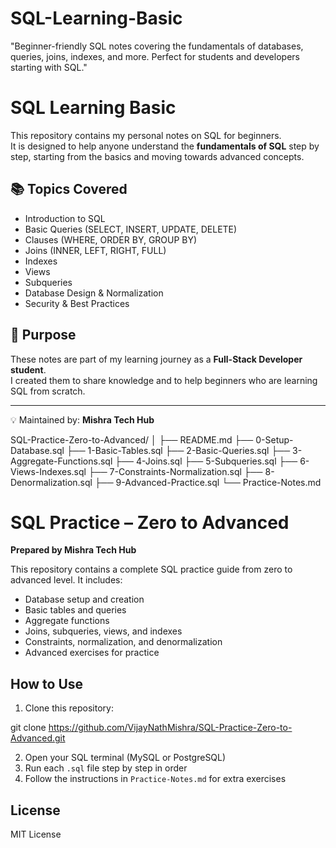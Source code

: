 # SQL-Learning-Basic
"Beginner-friendly SQL notes covering the fundamentals of databases, queries, joins, indexes, and more. Perfect for students and developers starting with SQL."

# SQL Learning Basic

This repository contains my personal notes on SQL for beginners.  
It is designed to help anyone understand the **fundamentals of SQL** step by step, starting from the basics and moving towards advanced concepts.  

## 📚 Topics Covered
- Introduction to SQL
- Basic Queries (SELECT, INSERT, UPDATE, DELETE)
- Clauses (WHERE, ORDER BY, GROUP BY)
- Joins (INNER, LEFT, RIGHT, FULL)
- Indexes
- Views
- Subqueries
- Database Design & Normalization
- Security & Best Practices

## 🎯 Purpose
These notes are part of my learning journey as a **Full-Stack Developer student**.  
I created them to share knowledge and to help beginners who are learning SQL from scratch.  

---

💡 Maintained by: **Mishra Tech Hub**



SQL-Practice-Zero-to-Advanced/
│
├── README.md
├── 0-Setup-Database.sql
├── 1-Basic-Tables.sql
├── 2-Basic-Queries.sql
├── 3-Aggregate-Functions.sql
├── 4-Joins.sql
├── 5-Subqueries.sql
├── 6-Views-Indexes.sql
├── 7-Constraints-Normalization.sql
├── 8-Denormalization.sql
├── 9-Advanced-Practice.sql
└── Practice-Notes.md

# SQL Practice – Zero to Advanced

**Prepared by Mishra Tech Hub**

This repository contains a complete SQL practice guide from zero to advanced level. It includes:

- Database setup and creation
- Basic tables and queries
- Aggregate functions
- Joins, subqueries, views, and indexes
- Constraints, normalization, and denormalization
- Advanced exercises for practice

## How to Use

1. Clone this repository:

 git clone https://github.com/VijayNathMishra/SQL-Practice-Zero-to-Advanced.git

2. Open your SQL terminal (MySQL or PostgreSQL)
3. Run each `.sql` file step by step in order
4. Follow the instructions in `Practice-Notes.md` for extra exercises

## License

MIT License
